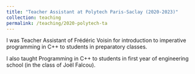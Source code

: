 ```yaml
---
title: "Teacher Assistant at Polytech Paris-Saclay (2020-2023)"
collection: teaching
permalink: /teaching/2020-polytech-ta
---
```


I was Teacher Assistant of Frédéric Voisin for introduction to imperative programming in C++ to students in preparatory classes.

I also taught Programming in C++ to students in first year of engineering school (in the class of Joël Falcou).
